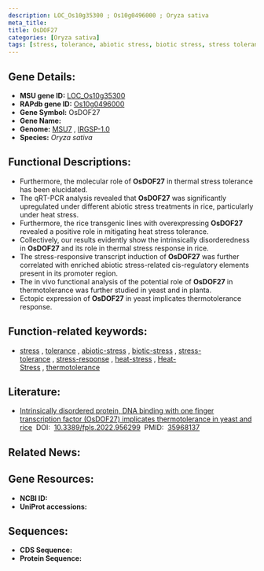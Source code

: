 ```yaml
---
description: LOC_Os10g35300 ; Os10g0496000 ; Oryza sativa
meta_title:
title: OsDOF27
categories: [Oryza sativa]
tags: [stress, tolerance, abiotic stress, biotic stress, stress tolerance, stress response, heat stress, Heat Stress, thermotolerance]
---
```


## Gene Details:
- **MSU gene ID:** [LOC_Os10g35300](http://rice.uga.edu/cgi-bin/ORF_infopage.cgi?orf=LOC_Os10g35300)  
- **RAPdb gene ID:** [Os10g0496000](https://rapdb.dna.affrc.go.jp/locus/?name=Os10g0496000)  
- **Gene Symbol:** OsDOF27
- **Gene Name:**
- **Genome:**  [MSU7](http://rice.uga.edu/)&nbsp;,&nbsp;[IRGSP-1.0](https://rapdb.dna.affrc.go.jp/download/irgsp1.html)
- **Species:** *Oryza sativa*

## Functional Descriptions:
   - Furthermore, the molecular role of **OsDOF27** in thermal stress tolerance has been elucidated.
   - The qRT-PCR analysis revealed that **OsDOF27** was significantly upregulated under different abiotic stress treatments in rice, particularly under heat stress.
   - Furthermore, the rice transgenic lines with overexpressing **OsDOF27** revealed a positive role in mitigating heat stress tolerance.
   - Collectively, our results evidently show the intrinsically disorderedness in **OsDOF27** and its role in thermal stress response in rice.
   - The stress-responsive transcript induction of **OsDOF27** was further correlated with enriched abiotic stress-related cis-regulatory elements present in its promoter region.
   - The in vivo functional analysis of the potential role of **OsDOF27** in thermotolerance was further studied in yeast and in planta.
   - Ectopic expression of **OsDOF27** in yeast implicates thermotolerance response.

## Function-related keywords:
   - [stress](/tags/stress/)&nbsp;,&nbsp;[tolerance](/tags/tolerance/)&nbsp;,&nbsp;[abiotic-stress](/tags/abiotic-stress/)&nbsp;,&nbsp;[biotic-stress](/tags/biotic-stress/)&nbsp;,&nbsp;[stress-tolerance](/tags/stress-tolerance/)&nbsp;,&nbsp;[stress-response](/tags/stress-response/)&nbsp;,&nbsp;[heat-stress](/tags/heat-stress/)&nbsp;,&nbsp;[Heat-Stress](/tags/Heat-Stress/)&nbsp;,&nbsp;[thermotolerance](/tags/thermotolerance/)

## Literature:
   - [Intrinsically disordered protein, DNA binding with one finger transcription factor (OsDOF27) implicates thermotolerance in yeast and rice](https://www.doi.org/10.3389/fpls.2022.956299)&nbsp;&nbsp;DOI:&nbsp;&nbsp;[10.3389/fpls.2022.956299](https://www.doi.org/10.3389/fpls.2022.956299)&nbsp;&nbsp;PMID:&nbsp;&nbsp;[35968137](https://pubmed.ncbi.nlm.nih.gov/35968137/)

## Related News:

## Gene Resources:
- **NCBI ID:**  []()
- **UniProt accessions:** [](https://www.uniprot.org/uniprotkb//entry)

## Sequences:
- **CDS Sequence:**
- **Protein Sequence:**
